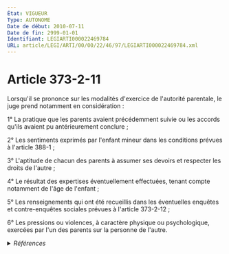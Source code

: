```yaml
---
État: VIGUEUR
Type: AUTONOME
Date de début: 2010-07-11
Date de fin: 2999-01-01
Identifiant: LEGIARTI000022469784
URL: article/LEGI/ARTI/00/00/22/46/97/LEGIARTI000022469784.xml
---
```


<h1>Article 373-2-11</h1>

Lorsqu'il se prononce sur les modalités d'exercice de l'autorité parentale, le
juge prend notamment en considération :<br />

1° La pratique que les parents avaient précédemment suivie ou les accords qu'ils
avaient pu antérieurement conclure ;<br />

2° Les sentiments exprimés par l'enfant mineur dans les conditions prévues à
l'article 388-1 ;<br />

3° L'aptitude de chacun des parents à assumer ses devoirs et respecter les
droits de l'autre ;<br />

4° Le résultat des expertises éventuellement effectuées, tenant compte notamment
de l'âge de l'enfant ;<br />

5° Les renseignements qui ont été recueillis dans les éventuelles enquêtes et
contre-enquêtes sociales prévues à l'article 373-2-12 ;<br />

6° Les pressions ou violences, à caractère physique ou psychologique, exercées
par l'un des parents sur la personne de l'autre.


<details>
  <summary><em>Références</em></summary>

  <h2>Articles faisant référence à l'article</h2>
  
  <ul>
    <li>
      <a href="https://legal.tricoteuses.fr//redirection/LEGIARTI000006427148?vers=git&vers=legifrance">Code civil - article 388-1 AUTONOME MODIFIE, en vigueur du 1993-01-09 au 2007-03-06</a> CITATION cible
    </li>
    <li>
      <a href="https://legal.tricoteuses.fr//redirection/LEGIARTI000006427149?vers=git&vers=legifrance">Code civil - article 388-1 AUTONOME MODIFIE, en vigueur du 2007-03-06 au 2009-01-01</a> CITATION cible
    </li>
    <li>
      <a href="https://legal.tricoteuses.fr//redirection/LEGIARTI000022455679?vers=git&vers=legifrance">LOI n° 2010-769 du 9 juillet 2010 relative aux violences faites spécifiquement aux femmes, aux violences au sein des couples et aux incidences de ces dernières sur les enfants - article 8 ENTIEREMENT_MODIF</a> MODIFIE source
    </li>
    <li>
      <a href="https://legal.tricoteuses.fr//redirection/LEGIARTI000006427150?vers=git&vers=legifrance">Code civil - article 388-1 AUTONOME VIGUEUR, en vigueur depuis le 2009-01-01</a> CITATION cible
    </li>
    <li>
      <a href="https://legal.tricoteuses.fr//redirection/LEGIARTI000006426769?vers=git&vers=legifrance">Code civil - article 373-2-12 AUTONOME VIGUEUR, en vigueur depuis le 2002-03-05</a> CITATION cible
    </li>
  </ul>
  
  <h2>Références faites par l'article</h2>
  
  <ul>
    <li>
      2010-07-09 MODIFIE cible <a href="https://legal.tricoteuses.fr//redirection/LEGIARTI000022455679?vers=git&vers=legifrance">LOI n° 2010-769 du 9 juillet 2010 relative aux violences faites spécifiquement aux femmes, aux violences au sein des couples et aux incidences de ces dernières sur les enfants - article 8 ENTIEREMENT_MODIF</a>
    </li>
    <li>
      2999-01-01 CITATION source <a href="https://legal.tricoteuses.fr//redirection/LEGIARTI000006426769?vers=git&vers=legifrance">Code civil - article 373-2-12 AUTONOME VIGUEUR, en vigueur depuis le 2002-03-05</a>
    </li>
    <li>
      2999-01-01 CITATION cible <a href="https://legal.tricoteuses.fr//redirection/LEGIARTI000045136663?vers=git&vers=legifrance">Code civil - article 373-3 AUTONOME VIGUEUR, en vigueur depuis le 2022-02-09</a>
    </li>
    <li>
      2999-01-01 CITATION cible <a href="https://legal.tricoteuses.fr//redirection/LEGIARTI000006426976?vers=git&vers=legifrance">Code civil - article 377-1 AUTONOME VIGUEUR, en vigueur depuis le 2002-03-05</a>
    </li>
    <li>
      2999-01-01 CITATION source <a href="https://legal.tricoteuses.fr//redirection/LEGIARTI000006427148?vers=git&vers=legifrance">Code civil - article 388-1 AUTONOME MODIFIE, en vigueur du 1993-01-09 au 2007-03-06</a>
    </li>
  </ul>
</details>
